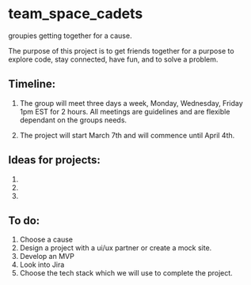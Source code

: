 # team_space_cadets
groupies getting together for a cause.

The purpose of this project is to get friends together for a purpose to explore code, stay connected, have fun, and to solve a problem.

## Timeline:
1. The group will meet three days a week, Monday, Wednesday, Friday 1pm EST for 2 hours.  All meetings are guidelines and are flexible dependant on the groups needs.

2. The project will start March 7th and will commence until April 4th.

## Ideas for projects:
1. 
2. 
3. 

## To do: 
1. Choose a cause
2. Design a project with a ui/ux partner or create a mock site.
3. Develop an MVP
4. Look into Jira
5. Choose the tech stack which we will use to complete the project. 


